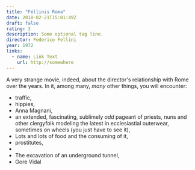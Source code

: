 ```yaml
---
title: "Fellinis Roma"
date: 2018-02-21T15:01:49Z
draft: false
rating: 3
description: Some optional tag line.
director: Federico Fellini
year: 1972
links:
  - name: Link Text
    url: http://somewhere
---
```


A very strange movie, indeed, about the director's relationship with Rome over the years. In it, among many, _many_ other things, you will encounter:

* traffic,
* hippies,
* Anna Magnani,
* an extended, fascinating, sublimely _odd_ pageant of priests, nuns and other clergyfolk modeling the latest in ecclesiastial outerwear, sometimes on wheels (you just have to see it),
* Lots and lots of food and the consuming of it,
* prostitutes,
*
* The excavation of an underground tunnel,
* Gore Vidal
